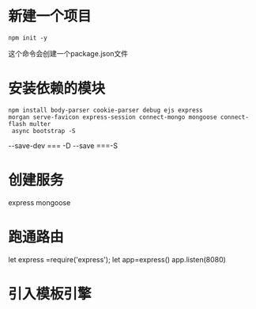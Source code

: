 # 新建一个项目
```
npm init -y
```
这个命令会创建一个package.json文件

# 安装依赖的模块
```
npm install body-parser cookie-parser debug ejs express
morgan serve-favicon express-session connect-mongo mongoose connect-flash multer
 async bootstrap -S
```

--save-dev === -D
--save ===-S

# 创建服务

express mongoose

# 跑通路由

let express =require('express');
let app=express()
app.listen(8080)

# 引入模板引擎










